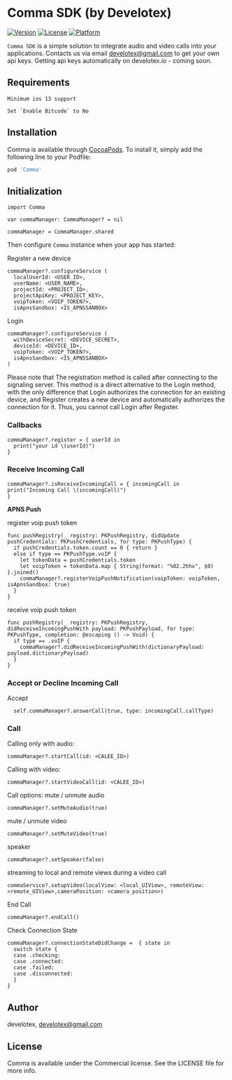 # **Comma SDK (by Develotex)**

[![Version](https://img.shields.io/cocoapods/v/Comma.svg?style=flat)](https://cocoapods.org/pods/Comma)
[![License](https://img.shields.io/cocoapods/l/Comma.svg?style=flat)](https://cocoapods.org/pods/Comma)
[![Platform](https://img.shields.io/cocoapods/p/Comma.svg?style=flat)](https://cocoapods.org/pods/Comma)


`Comma SDK` is a simple solution to integrate audio and video calls into your applications.
Contacts us via email develotex@gmail.com to get your own api keys.
Getting api keys automatically on develotex.io - coming soon.

## Requirements

```
Minimum ios 13 support
```
```
Set `Enable Bitcode` to No 
```
## Installation

Comma is available through [CocoaPods](https://cocoapods.org). To install
it, simply add the following line to your Podfile:

```ruby
pod 'Comma'
```

## **Initialization**

```
import Comma

var commaManager: CommaManager? = nil

commaManager = CommaManager.shared
```

Then configure  `Comma` instance when your app has started:

Register a new device 
```
commaManager?.configureService (
  localUserId: <USER_ID>, 
  userName: <USER_NAME>, 
  projectId: <PROJECT_ID>, 
  projectApiKey: <PROJECT_KEY>,
  voipToken: <VOIP_TOKEN?>, 
  isApnsSandbox: <IS_APNSSANBOX>
```

Login 
```
commaManager?.configureService (
  withDeviceSecret: <DEVICE_SECRET>, 
  deviceId: <DEVICE_ID>, 
  voipToken: <VOIP_TOKEN?>, 
  isApnsSandbox: <IS_APNSSANBOX>
)
```

Please note that The registration method is called after connecting to the signaling server. This method is a direct alternative to the Login method, with the only difference that Login authorizes the connection for an existing device, and Register creates a new device and automatically authorizes the connection for it. Thus, you cannot call Login after Register.


### **Callbacks**

```
commaManager?.register = { userId in
  print("your id \(userId)")
}
```

### **Receive Incoming Call**

```
commaManager?.isReceiveIncomingCall = { incomingCall in
print("Incoming Call \(incomingCall)")
}

```

**APNS Push**

register voip push token
```
func pushRegistry(_ registry: PKPushRegistry, didUpdate pushCredentials: PKPushCredentials, for type: PKPushType) {
  if pushCredentials.token.count == 0 { return }
  else if type == PKPushType.voIP {
    let tokenData = pushCredentials.token
    let voipToken = tokenData.map { String(format: "%02.2hhx", $0) }.joined()
    commaManager?.registerVoipPushNotification(voipToken: voipToken, isApnsSandbox: true)
  }
}
```
receive voip push token
```
func pushRegistry(_ registry: PKPushRegistry, didReceiveIncomingPushWith payload: PKPushPayload, for type: PKPushType, completion: @escaping () -> Void) {
  if type == .voIP {
    commaManager?.didReceiveIncomingPushWith(dictionaryPayload: payload.dictionaryPayload)
  }
}
```


### **Accept or Decline Incoming Call**
Accept 
```
  self.commaManager?.answerCall(true, type: incomingCall.callType)
```

### **Call**

Calling only with audio:
```
commaManager?.startCall(id: <CALEE_ID>)
```

Calling with video:
```
commaManager?.startVideoCall(id: <CALEE_ID>)
```

Call options:
mute / unmute audio
```
commaManager?.setMuteAudio(true)
```
mute / unmute video
```
commaManager?.setMuteVideo(true)
```
speaker
```
commaManager?.setSpeaker(false)
```

streaming to local and remote views during a video call
```
commaService?.setupVideo(localView: <local_UIView>, remoteView: <remote_UIView>,cameraPosition: <camera_position>)
```

End Call
```
commaManager?.endCall()
```

Check Connection State
```
commaManager?.connectionStateDidChange =  { state in
  switch state {
  case .checking:
  case .connected:
  case .failed:
  case .disconnected:
  }
}
```

## Author

develotex, develotex@gmail.com

## License

Comma is available under the Commercial license. See the LICENSE file for more info.
